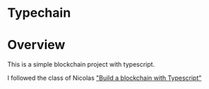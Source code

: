 # Typechain

# Overview

This is a simple blockchain project with typescript.

I followed the class of Nicolas ["Build a blockchain with Typescript"](https://www.youtube.com/watch?v=7wAhwv2Rbxw&list=PL7jH19IHhOLNM5mePXxbpnPefi6PiiNCX)